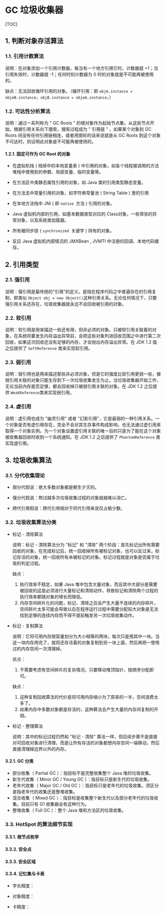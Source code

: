 # GC 垃圾收集器

[TOC]

## 1. 判断对象存活算法

### 1.1. 引用计数算法

说明：在对象添加一个引用计数器，每当有一个地方引用它时，计数器就 +1；当引用失效时，计数器就 -1；任何时刻计数器为 0 时的对象就是不可能再被使用的。

缺点：无法回收循环引用的对象。（循环引用：即 `objA.instance = objeB.instance; objB.instance = objeA.instance;`） 

### 1.2. 可达性分析算法

说明：通过一系列称为 " GC Roots " 的根对象作为起始节点集，从这些节点开始，根据引用关系向下搜索，搜索过程成为 " 引用链 " ，如果某个对象到 GC Roots 间没有任何引用链相连，或者用图轮的话来说就是从 GC Roots 到这个对象不可达时，则证明此对象是不可能再被使用的。

#### 1.2.1. 固定可作为 GC Root 的对象

- 在虚拟机栈 ( 栈帧中的本地变量表 ) 中引用的对象，如各个线程被调用的方法堆栈中使用到的参数、局部变量、临时变量等。

- 在方法区中类静态属性引用的对象，如 Java 类的引用类型静态变量。

- 在方法去中常量引用的对象，如字符串常量池 ( String Table ) 里的引用

- 在本地方法栈中 JNI ( 即 `native `方法 ) 引用的对象。

- Java 虚拟机内部的引用，如基本数据类型对应的 Class对象，一些常驻的异常对象，以及系统类加载器。

- 所有被同步锁 ( `synchronized `关键字 ) 持有的对象。

- 反应 Java 虚拟机内部情况的 JMXBean , JVMTI 中注册的回调、本地代码缓存。

## 2. 引用类型

### 2.1. 强引用

说明：强引用是最传统的"引用"的定义，是指在程序代码之中普遍存在的引用复制，即类似 `Object obj = new Object()`这种引用关系。无论任何情况下，只要强引用关系还存在，垃圾收集器就永远不会回收被引用的对象。

### 2.2. 软引用

说明：软引用是用来描述一些还有用，但非必须的对象。只被软引用关联着的对象，在系统将要发生内存溢出异常前，会把这些对象列进回收范围之中进行第二次回收，如果这次回收还没有足够的内存，才会抛出内存溢出异常。在 JDK 1.2 版之后提供了 `SoftReference` 类来实现软引用。

### 2.3. 弱引用

说明：弱引用也是用来描述那些非必须对象，但是它的强度比软引用更弱一些，被弱引用关联的对象只能生存到下一次垃圾收集发生为止。当垃圾收集器开始工作，无论当前内存是否足够，都会回收掉只被弱引用关联的对象。在 JDK 1.2 之后提供 `WeakReference`类来实现弱引用。

### 2.4. 虚引用

说明：虚引用也成为 "幽灵引用" 或者 "幻影引用"，它是最弱的一种引用关系。一个对象是否有虚引用存在，完全不会对其生存事件构成影响，也无法通过虚引用来取得一个对象实例。为一个对象设置虚引用关联的唯一目的只是为了能在这个对象被收集器回收时收到一个系统通知。在 JDK 1.2 之后提供了 `PhantomReference` 类实现虚引用。

## 3. 垃圾收集算法

### 3.1. 分代收集理论

- 弱分代假说：绝大多数对象都是朝生夕灭的。

- 强分代假说：熬过越多次垃圾收集过程的对象就越难以消亡。

- 跨代引用假说：跨代引用相对于同代引用来说仅占极少数。

### 3.2. 垃圾收集算法分类

- 标记 - 清除算法
  
  说明：标记 - 清除算法分为 "标记" 和 "清除" 两个阶段：首先标记出所有需要回收的对象，在完成标记后，统一回收掉所有被标记对象，也可以反过来，标记存活的对象，统一回收所有未被标记的对象。标记过程就是对象是否属于垃圾的判定过程。 
  
  缺点：
  
  1. 执行效率不稳定，如果 Java 堆中包含大量对象，而且其中大部分是需要被回收的这是必须进行大量标记和清除动作，导致标记和清除两个过程的执行效率都随对象的增长而降低。
  2. 内存空间碎片化的问题，标记、清除之后会产生大量不连续的内存碎片，空间碎片太多可能会导致以后在程序运行过程中需要分配较大对象是无法找到足够的连续内存而不得不提前触发另一次垃圾收集动作。

- 标记 - 复制算法
  
  说明：它将可用内存按容量划分为大小相等的两块，每次只是用其中一块。当这一块内存用完了，就将还存活着的对象复制到另一块上面，然后再把一使用过的内存空间一次清理掉。
  
  优点：
  
  1. 不需要考虑有空间碎片的复杂情况，只要移动堆顶指针，按顺序分配即可。
  
  缺点：
  
  1. 这种复制回收算法的代价是将可用内存缩小为了原来的一半，空间浪费太多了。
  2. 如果内存中多数对象都是存活的，这种算法会产生大量的内存间复制的开销。

- 标记 - 整理算法
  
  说明：其中的标记过程仍然和 "标记 - 清除" 算法一样，但后续步骤不是直接对可回收对象进行清理，而是让所有存活的对象都想内存空间一端移动，然后直接清理掉边界以外的内存。

#### 3.2.1. GC 分类

- 部分收集（ Partial GC ）：指目标不是完整收集整个 Java 堆的垃圾收集。
- 新生代收集（ Minor GC / Young GC ）：指目标只是新生代的垃圾收集。
- 老年代收集（ Major GC / Old GC ）：指目标只是老年代的垃圾收集。须区分是指老年代的收集还是整堆收集。
- 混合收集（ Mixed GC ）：指目标是收集整个新生代以及部分老年代的垃圾收集。目前只有 G1 收集器会有这种行为。
- 整堆收集（ Full GC ）：整个 Java 堆和方法区的垃圾收集。

### 3.3. HotSpot 的算法细节实现

#### 3.3.1. 根节点枚举

#### 3.3.2. 安全点

#### 3.3.3. 安全区域

#### 3.3.4. 记忆集与卡表

- 字长精度：

- 对象精度：

- 卡精度：
